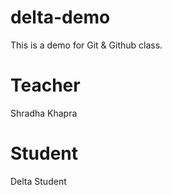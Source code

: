 # delta-demo
This is a demo for Git &amp; Github class.
# Teacher 
Shradha Khapra
# Student
Delta Student
